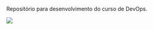 Repositório para desenvolvimento do curso de DevOps.


<img src="https://cdn.jsdelivr.net/gh/devicons/devicon/icons/python/python-original.svg" />